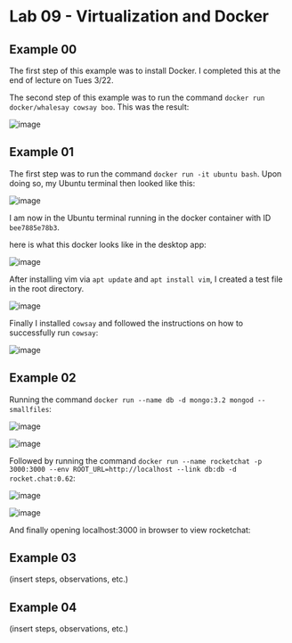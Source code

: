 # Lab 09 - Virtualization and Docker

## Example 00

The first step of this example was to install Docker. I completed this at the end of lecture on Tues 3/22. 

The second step of this example was to run the command `docker run docker/whalesay cowsay boo`. This was the result:

![image](https://user-images.githubusercontent.com/25308429/160140871-e7910531-fbcb-4c7c-afb7-f003331cc1b7.png)

## Example 01

The first step was to run the command `docker run -it ubuntu bash`. Upon doing so, my Ubuntu terminal then looked like this:

![image](https://user-images.githubusercontent.com/25308429/160142921-22873401-7aea-4840-82a4-8699fa61a27e.png)

I am now in the Ubuntu terminal running in the docker container with ID `bee7885e78b3`.

here is what this docker looks like in the desktop app: 

![image](https://user-images.githubusercontent.com/25308429/160143459-48b32b1e-26d3-45e5-b12f-4ff9be85ece6.png)

After installing vim via `apt update` and `apt install vim`, I created a test file in the root directory.

![image](https://user-images.githubusercontent.com/25308429/160145155-7adf629e-c864-4f19-b45c-029d82aa0555.png)

Finally I installed `cowsay` and followed the instructions on how to successfully run `cowsay`:

![image](https://user-images.githubusercontent.com/25308429/160145844-eb85a695-104b-4087-9f29-9da83d628832.png)

## Example 02

Running the command `docker run --name db -d mongo:3.2 mongod --smallfiles`:

![image](https://user-images.githubusercontent.com/25308429/160150323-c9279840-e892-4dfe-a135-794d49ee9bad.png)

![image](https://user-images.githubusercontent.com/25308429/160150516-14a4b5c4-ccd7-4665-9246-9c0f4c6d6465.png)

Followed by running the command `docker run --name rocketchat -p 3000:3000 --env ROOT_URL=http://localhost --link db:db -d rocket.chat:0.62`:

![image](https://user-images.githubusercontent.com/25308429/160150944-260b0000-b5c3-4326-8763-7d19c257a637.png)

![image](https://user-images.githubusercontent.com/25308429/160150992-d39f18eb-b6a6-4ee7-9a1d-c48004a0764b.png)

And finally opening localhost:3000 in browser to view rocketchat:

## Example 03

(insert steps, observations, etc.)

## Example 04

(insert steps, observations, etc.)

